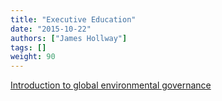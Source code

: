 ```yaml
---
title: "Executive Education"
date: "2015-10-22"
authors: ["James Hollway"]
tags: []
weight: 90
---
```


[Introduction to global environmental governance](https://jhollway.github.io/RISP093/IntroToGEG.html)
